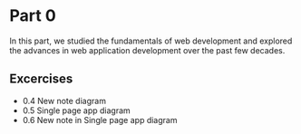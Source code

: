 # Part 0
In this part, we studied the fundamentals of web development and explored the advances in web application development over the past few decades.

## Excercises

- 0.4 New note diagram
- 0.5 Single page app diagram
- 0.6 New note in Single page app diagram